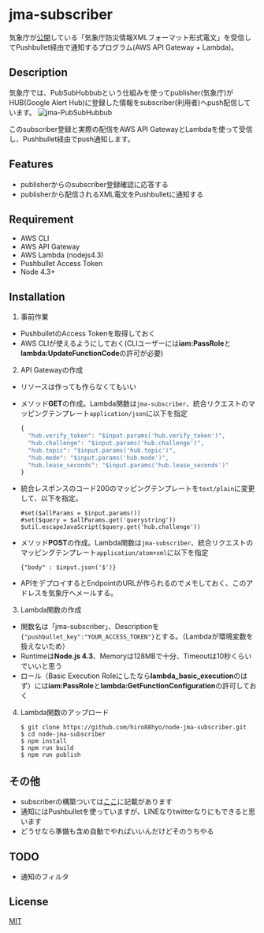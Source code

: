 # jma-subscriber

気象庁が[公開](http://xml.kishou.go.jp/open_trial/index.html)している「気象庁防災情報XMLフォーマット形式電文」を受信してPushbullet経由で通知するプログラム(AWS API Gateway + Lambda)。

## Description

気象庁では、PubSubHubbubという仕組みを使ってpublisher(気象庁)がHUB(Google Alert Hub)に登録した情報をsubscriber(利用者)へpush配信しています。
![jma-PubSubHubbub](http://xml.kishou.go.jp/open_trial/pubsub.png)

このsubscriber登録と実際の配信をAWS API GatewayとLambdaを使って受信し、Pushbullet経由でpush通知します。

## Features

- publisherからのsubscriber登録確認に応答する
- publisherから配信されるXML電文をPushbulletに通知する

## Requirement

- AWS CLI
- AWS API Gateway
- AWS Lambda (nodejs4.3)
- Pushbullet Access Token
- Node 4.3+

## Installation

1. 事前作業
  - PushbulletのAccess Tokenを取得しておく
  - AWS CLIが使えるようにしておく(CLIユーザーには**iam:PassRole**と**lambda:UpdateFunctionCode**の許可が必要)

2. API Gatewayの作成
  - リソースは作っても作らなくてもいい
  - メソッド**GET**の作成。Lambda関数は`jma-subscriber`、統合リクエストのマッピングテンプレート`application/json`に以下を指定

    ```javascript
    {
      "hub.verify_token": "$input.params('hub.verify_token')",
      "hub.challenge": "$input.params('hub.challenge')",
      "hub.topic": "$input.params('hub.topic')",
      "hub.mode": "$input.params('hub.mode')",
      "hub.lease_seconds": "$input.params('hub.lease_seconds')"
    }
    ```

  - 統合レスポンスのコード200のマッピングテンプレートを`text/plain`に変更して、以下を指定。

    ```
    #set($allParams = $input.params())
    #set($query = $allParams.get('querystring'))
    $util.escapeJavaScript($query.get('hub.challenge'))
    ```

  - メソッド**POST**の作成。Lambda関数は`jma-subscriber`、統合リクエストのマッピングテンプレート`application/atom+xml`に以下を指定

    `{"body" : $input.json('$')}`

  - APIをデプロイするとEndpointのURLが作られるのでメモしておく、このアドレスを気象庁へメールする。

3. Lambda関数の作成
  - 関数名は「jma-subscriber」、Descriptionを`{"pushbullet_key":"YOUR_ACCESS_TOKEN"}`とする。（Lambdaが環境変数を扱えないため）
  - Runtimeは**Node.js 4.3**、Memoryは128MBで十分、Timeoutは10秒くらいでいいと思う
  - ロール（Basic Execution Roleにしたなら**lambda_basic_execution**のはず）には**iam:PassRole**と**lambda:GetFunctionConfiguration**の許可しておく

4. Lambda関数のアップロード
    ```
    $ git clone https://github.com/hiro88hyo/node-jma-subscriber.git
    $ cd node-jma-subscriber
    $ npm install
    $ npm run build
    $ npm run publish
    ```

## その他

  - subscriberの構築ついては[ここ](http://xml.kishou.go.jp/open_trial/detailinformation.pdf)に記載があります
  - 通知にはPushbulletを使っていますが、LINEなりtwitterなりにもできると思います
  - どうせなら準備も含め自動でやればいいんだけどそのうちやる

## TODO
  - 通知のフィルタ

## License

[MIT](http://b4b4r07.mit-license.org)
